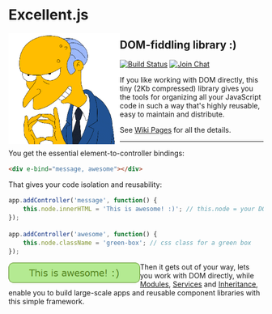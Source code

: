 # Excellent.js

<img align="left" width="220" height="220" src="./.github/images/burns.gif">

## DOM-fiddling library :)

[![Build Status](https://travis-ci.org/vitaly-t/excellent.svg?branch=master)](https://travis-ci.org/vitaly-t/excellent)
[![Join Chat](https://badges.gitter.im/vitaly-t/excellent.svg)](https://gitter.im/vitaly-t/excellent)

If you like working with DOM directly, this tiny (2Kb compressed) library gives you the tools for organizing
all your JavaScript code in such a way that's highly reusable, easy to maintain and distribute.

See [Wiki Pages] for all the details.

---

You get the essential element-to-controller bindings:

```html
<div e-bind="message, awesome"></div>
```

That gives your code isolation and reusability:

```js
app.addController('message', function() {
    this.node.innerHTML = 'This is awesome! :)'; // this.node = your DOM element
});

app.addController('awesome', function() {
    this.node.className = 'green-box'; // css class for a green box
});
```

<a href="https://github.com/vitaly-t/excellent/wiki"><img align="left" width="260" height="40" src="./.github/images/awesome.png" alt="awesome"></a>

Then it gets out of your way, lets you work with DOM directly, while [Modules], [Services] and [Inheritance],
enable you to build large-scale apps and reusable component libraries with this simple framework.

[Wiki Pages]:https://github.com/vitaly-t/excellent/wiki
[Modules]:https://github.com/vitaly-t/excellent/wiki/Modules
[Services]:https://github.com/vitaly-t/excellent/wiki/Services
[Inheritance]:https://github.com/vitaly-t/excellent/wiki/Inheritance
